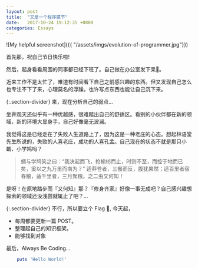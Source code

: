 ```yaml
---
layout: post
title:  "又是一个程序猿节"
date:   2017-10-24 19:12:35 +0800
categories: Essays
---
```

![My helpful screenshot]({{ "/assets/imgs/evolution-of-programmer.jpg"}})

首先那，祝自己节日快乐啦!

然后，起身看看周围的同事都已经下班了。自己做在办公室发下呆🤔。

近来工作不是太忙了，难道有时间看下自己之前感兴趣的东西。但又发现自己怎么也专注不下了来，心理莫名的浮躁。也许写点东西也能让自己沉下来。

{:.section-divider}
来，现在分析自己的弱点...

坐井观天还似乎有一种优越感，很难踏出自己的舒适区。看别的小伙伴都在新的领域，新的环境大显身手，自己好像毫无波澜。

我觉得这是已经走在了失败人生道路上了，因为这是一种老庄的心态。想起林语堂先生所说的，失败的人喜老庄，成功的人喜孔孟。自己现在的状态不就是那只小蜩、小学鸠吗？

>蜩与学鸠笑之曰：“我决起而飞，抢榆枋而止，时则不至，而控于地而已矣，奚以之九万里而南为？” 适莽苍者，三餐而反，腹犹果然；适百里者宿舂粮，适千里者，三月聚粮。之二虫又何知！

是呀！在原地踏步而『又何知』那？『修身齐家』好像一事无成吧？自己感兴趣想探索的领域还没浅尝就辄止了吧？...

{:.section-divider}
不行，所以要立个 Flag 🚩, 今天起，

- 每周都要更新一篇 POST。
- 整理起自己的知识框架。
- 能够找到对象

最后，Always Be Coding...

```ruby
    puts 'Hello World!'
```

